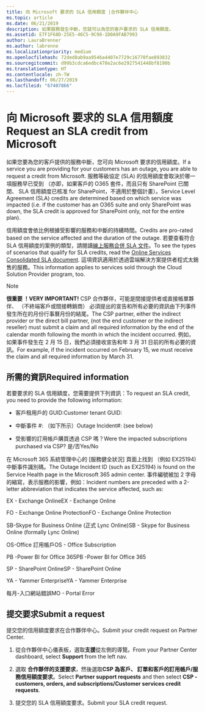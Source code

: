 ```yaml
---
title: 向 Microsoft 要求的 SLA 信用額度 |合作夥伴中心
ms.topic: article
ms.date: 06/21/2019
description: 如果服務發生中斷，您就可以為您的客戶要求的 SLA 信用額度。
ms.assetid: E7F1F68D-25E5-46C5-9C98-1D0A9FAB7993
author: LauraBrenner
ms.author: labrenne
ms.localizationpriority: medium
ms.openlocfilehash: 72ded8ab9aa9546a4407e7729c16770fae893832
ms.sourcegitcommit: d99b3cdca6edbc478e2ac6e2927541448bf8190b
ms.translationtype: HT
ms.contentlocale: zh-TW
ms.lasthandoff: 06/27/2019
ms.locfileid: "67407866"
---
```

# <a name="request-an-sla-credit-from-microsoft"></a><span data-ttu-id="c44ef-103">向 Microsoft 要求的 SLA 信用額度</span><span class="sxs-lookup"><span data-stu-id="c44ef-103">Request an SLA credit from Microsoft</span></span> 

<span data-ttu-id="c44ef-104">如果您要為您的客戶提供的服務中斷，您可向 Microsoft 要求的信用額度。</span><span class="sxs-lookup"><span data-stu-id="c44ef-104">If a service you are providing for your customers has an outage, you are able to request a credit from Microsoft.</span></span> <span data-ttu-id="c44ef-105">服務等級協定 (SLA) 的信用額度會取決於哪一項服務早已受到 （亦即，如果客戶的 O365 套件，而且只有 SharePoint 已關閉、 SLA 信用額度已核准 for SharePoint，不適用於整個計畫）。</span><span class="sxs-lookup"><span data-stu-id="c44ef-105">Service Level Agreement (SLA) credits are determined based on which service was impacted (i.e. if the customer has an O365 suite and only SharePoint was down, the SLA credit is approved for SharePoint only, not for the entire plan).</span></span>

<span data-ttu-id="c44ef-106">信用額度會依比例根據受影響的服務和中斷的持續時間。</span><span class="sxs-lookup"><span data-stu-id="c44ef-106">Credits are pro-rated based on the service affected and the duration of the outage.</span></span> <span data-ttu-id="c44ef-107">若要查看符合 SLA 信用額度的案例的類型，請閱讀[線上服務合併 SLA 文件](http://www.microsoftvolumelicensing.com/DocumentSearch.aspx?Mode=3&DocumentTypeId=37)。</span><span class="sxs-lookup"><span data-stu-id="c44ef-107">To see the types of scenarios that qualify for SLA credits, read the [Online Services Consolidated SLA document](http://www.microsoftvolumelicensing.com/DocumentSearch.aspx?Mode=3&DocumentTypeId=37).</span></span> <span data-ttu-id="c44ef-108">這項資訊適用於透過雲端解決方案提供者程式太銷售的服務。</span><span class="sxs-lookup"><span data-stu-id="c44ef-108">This information applies to services sold through the Cloud Solution Provider program, too.</span></span>

>[!Note]
><span data-ttu-id="c44ef-109">**很重要 ！**</span><span class="sxs-lookup"><span data-stu-id="c44ef-109">**VERY IMPORTANT!**</span></span> <span data-ttu-id="c44ef-110">CSP 合作夥伴，可能是間接提供者或直接帳單夥伴、 （不終端客戶或間接轉銷商） 必須提出的宣告和所有必要的資訊由下列事件發生所在的月份行事曆月份的結尾。</span><span class="sxs-lookup"><span data-stu-id="c44ef-110">The CSP partner, either the indirect provider or the direct bill partner, (not the end customer or the indirect reseller) must submit a claim and all required information by the end of the calendar month following the month in which the incident occurred.</span></span> <span data-ttu-id="c44ef-111">例如，如果事件發生在 2 月 15 日，我們必須接收宣告和年 3 月 31 日前的所有必要的資訊。</span><span class="sxs-lookup"><span data-stu-id="c44ef-111">For example, if the incident occurred on February 15, we must receive the claim and all required information by March 31.</span></span> 

## <a name="required-information"></a><span data-ttu-id="c44ef-112">所需的資訊</span><span class="sxs-lookup"><span data-stu-id="c44ef-112">Required information</span></span>


<span data-ttu-id="c44ef-113">若要要求的 SLA 信用額度，您需要提供下列資訊：</span><span class="sxs-lookup"><span data-stu-id="c44ef-113">To request an SLA credit, you need to provide the following information:</span></span> 

- <span data-ttu-id="c44ef-114">客戶租用戶的 GUID:</span><span class="sxs-lookup"><span data-stu-id="c44ef-114">Customer tenant GUID:</span></span> 

- <span data-ttu-id="c44ef-115">中斷事件 #: （如下所示）</span><span class="sxs-lookup"><span data-stu-id="c44ef-115">Outage Incident#: (see below)</span></span>

- <span data-ttu-id="c44ef-116">受影響的訂用帳戶購買透過 CSP 嗎？</span><span class="sxs-lookup"><span data-stu-id="c44ef-116">Were the impacted subscriptions purchased via CSP?</span></span> <span data-ttu-id="c44ef-117">是/否</span><span class="sxs-lookup"><span data-stu-id="c44ef-117">Yes/No</span></span>

<span data-ttu-id="c44ef-118">在 Microsoft 365 系統管理中心的 [服務健全狀況] 頁面上找到 （例如 EX25194) 中斷事件識別碼。</span><span class="sxs-lookup"><span data-stu-id="c44ef-118">The Outage Incident ID (such as EX25194) is found on the Service Health page in the Microsoft 365 admin center.</span></span> <span data-ttu-id="c44ef-119">事件編號被加 2 字母的縮寫，表示服務的影響，例如：</span><span class="sxs-lookup"><span data-stu-id="c44ef-119">Incident numbers are preceded with a 2-letter abbreviation that indicates the service affected, such as:</span></span>

<span data-ttu-id="c44ef-120">EX - Exchange Online</span><span class="sxs-lookup"><span data-stu-id="c44ef-120">EX - Exchange Online</span></span>

<span data-ttu-id="c44ef-121">FO - Exchange Online Protection</span><span class="sxs-lookup"><span data-stu-id="c44ef-121">FO - Exchange Online Protection</span></span>

<span data-ttu-id="c44ef-122">SB-Skype for Business Online (正式 Lync Online)</span><span class="sxs-lookup"><span data-stu-id="c44ef-122">SB - Skype for Business Online (formally Lync Online)</span></span>

<span data-ttu-id="c44ef-123">OS-Office 訂用帳戶</span><span class="sxs-lookup"><span data-stu-id="c44ef-123">OS - Office Subscription</span></span>

<span data-ttu-id="c44ef-124">PB -Power BI for Office 365</span><span class="sxs-lookup"><span data-stu-id="c44ef-124">PB -Power BI for Office 365</span></span>

<span data-ttu-id="c44ef-125">SP - SharePoint Online</span><span class="sxs-lookup"><span data-stu-id="c44ef-125">SP - SharePoint Online</span></span>

<span data-ttu-id="c44ef-126">YA - Yammer Enterprise</span><span class="sxs-lookup"><span data-stu-id="c44ef-126">YA - Yammer Enterprise</span></span>

<span data-ttu-id="c44ef-127">每月-入口網站錯誤</span><span class="sxs-lookup"><span data-stu-id="c44ef-127">MO - Portal Error</span></span>

## <a name="submit-a-request"></a><span data-ttu-id="c44ef-128">提交要求</span><span class="sxs-lookup"><span data-stu-id="c44ef-128">Submit a request</span></span>

<span data-ttu-id="c44ef-129">提交您的信用額度要求在合作夥伴中心。</span><span class="sxs-lookup"><span data-stu-id="c44ef-129">Submit your credit request on Partner Center.</span></span>

1. <span data-ttu-id="c44ef-130">從合作夥伴中心儀表板，選取**支援**從左側的導覽。</span><span class="sxs-lookup"><span data-stu-id="c44ef-130">From your Partner Center dashboard, select **Support** from the left nav.</span></span>

2. <span data-ttu-id="c44ef-131">選取 **合作夥伴的支援要求**，然後選取**CSP 為客戶、 訂單和客戶的訂用帳戶/服務信用額度要求**。</span><span class="sxs-lookup"><span data-stu-id="c44ef-131">Select **Partner support requests** and then select **CSP - customers, orders, and subscriptions/Customer services credit requests**.</span></span>

3. <span data-ttu-id="c44ef-132">提交您的 SLA 信用額度要求。</span><span class="sxs-lookup"><span data-stu-id="c44ef-132">Submit your SLA credit request.</span></span>





